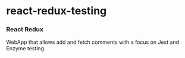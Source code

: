 # react-redux-testing

### React Redux

WebApp that allows add and fetch comments with a focus on Jest and Enzyme testing.
